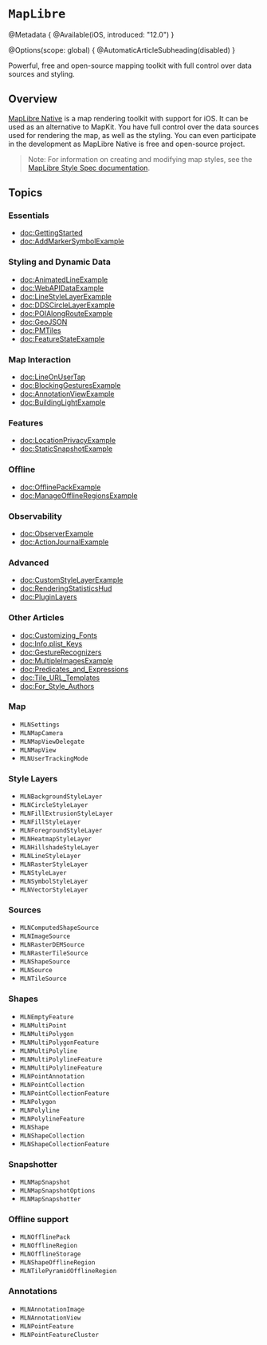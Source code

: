 # ``MapLibre``

@Metadata {
    @Available(iOS, introduced: "12.0")
}

@Options(scope: global) {
  @AutomaticArticleSubheading(disabled)
}

Powerful, free and open-source mapping toolkit with full control over data sources and styling.

## Overview

[MapLibre Native](https://github.com/maplibre/maplibre-native) is a map rendering toolkit with support for iOS. It can be used as an alternative to MapKit. You have full control over the data sources used for rendering the map, as well as the styling. You can even participate in the development as MapLibre Native is free and open-source project.
> Note: For information on creating and modifying map styles, see the [MapLibre Style Spec documentation](https://maplibre.org/maplibre-style-spec/).

## Topics

### Essentials

- <doc:GettingStarted>
- <doc:AddMarkerSymbolExample>

### Styling and Dynamic Data

- <doc:AnimatedLineExample>
- <doc:WebAPIDataExample>
- <doc:LineStyleLayerExample>
- <doc:DDSCircleLayerExample>
- <doc:POIAlongRouteExample>
- <doc:GeoJSON>
- <doc:PMTiles>
- <doc:FeatureStateExample>

### Map Interaction

- <doc:LineOnUserTap>
- <doc:BlockingGesturesExample>
- <doc:AnnotationViewExample>
- <doc:BuildingLightExample>

### Features

- <doc:LocationPrivacyExample>
- <doc:StaticSnapshotExample>

### Offline

- <doc:OfflinePackExample>
- <doc:ManageOfflineRegionsExample>

### Observability

- <doc:ObserverExample>
- <doc:ActionJournalExample>

### Advanced

- <doc:CustomStyleLayerExample>
- <doc:RenderingStatisticsHud>
- <doc:PluginLayers>

### Other Articles

- <doc:Customizing_Fonts>
- <doc:Info.plist_Keys>
- <doc:GestureRecognizers>
- <doc:MultipleImagesExample>
- <doc:Predicates_and_Expressions>
- <doc:Tile_URL_Templates>
- <doc:For_Style_Authors>

### Map

- ``MLNSettings``
- ``MLNMapCamera``
- ``MLNMapViewDelegate``
- ``MLNMapView``
- ``MLNUserTrackingMode``

### Style Layers

- ``MLNBackgroundStyleLayer``
- ``MLNCircleStyleLayer``
- ``MLNFillExtrusionStyleLayer``
- ``MLNFillStyleLayer``
- ``MLNForegroundStyleLayer``
- ``MLNHeatmapStyleLayer``
- ``MLNHillshadeStyleLayer``
- ``MLNLineStyleLayer``
- ``MLNRasterStyleLayer``
- ``MLNStyleLayer``
- ``MLNSymbolStyleLayer``
- ``MLNVectorStyleLayer``

### Sources

- ``MLNComputedShapeSource``
- ``MLNImageSource``
- ``MLNRasterDEMSource``
- ``MLNRasterTileSource``
- ``MLNShapeSource``
- ``MLNSource``
- ``MLNTileSource``

### Shapes

- ``MLNEmptyFeature``
- ``MLNMultiPoint``
- ``MLNMultiPolygon``
- ``MLNMultiPolygonFeature``
- ``MLNMultiPolyline``
- ``MLNMultiPolylineFeature``
- ``MLNMultiPolylineFeature``
- ``MLNPointAnnotation``
- ``MLNPointCollection``
- ``MLNPointCollectionFeature``
- ``MLNPolygon``
- ``MLNPolyline``
- ``MLNPolylineFeature``
- ``MLNShape``
- ``MLNShapeCollection``
- ``MLNShapeCollectionFeature``

### Snapshotter

- ``MLNMapSnapshot``
- ``MLNMapSnapshotOptions``
- ``MLNMapSnapshotter``

### Offline support

- ``MLNOfflinePack``
- ``MLNOfflineRegion``
- ``MLNOfflineStorage``
- ``MLNShapeOfflineRegion``
- ``MLNTilePyramidOfflineRegion``

### Annotations

- ``MLNAnnotationImage``
- ``MLNAnnotationView``
- ``MLNPointFeature``
- ``MLNPointFeatureCluster``
